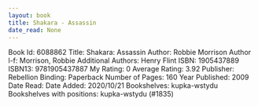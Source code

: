 ```yaml
---
layout: book
title: Shakara - Assassin
date_read: None
---
```


Book Id: 6088862
Title: Shakara: Assassin
Author: Robbie Morrison
Author l-f: Morrison, Robbie
Additional Authors: Henry Flint
ISBN: 1905437889
ISBN13: 9781905437887
My Rating: 0
Average Rating: 3.92
Publisher: Rebellion
Binding: Paperback
Number of Pages: 160
Year Published: 2009
Date Read: 
Date Added: 2020/10/21
Bookshelves: kupka-wstydu
Bookshelves with positions: kupka-wstydu (#1835)

